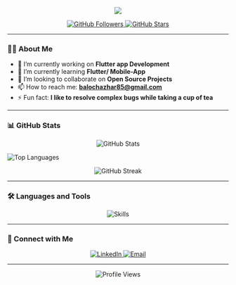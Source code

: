 <!-- Profile Header -->
<p align="center">
  <img src="https://readme-typing-svg.herokuapp.com/?lines=Hello+there!+I'm+Azhar+Ali+Jamali;Welcome+to+my+GitHub+profile!&center=true&size=20">
</p>

<p align="center">
  <a href="https://github.com/Azharjamali">
    <img src="https://img.shields.io/github/followers/Azharjamali?label=Followers&style=social" alt="GitHub Followers">
  </a>
  <a href="https://github.com/Azharjamali?tab=repositories">
    <img src="https://img.shields.io/github/stars/Azharjamali?label=Stars&style=social" alt="GitHub Stars">
  </a>
</p>

---

<!-- About Me -->
### 👨‍💻 About Me

- 🔭 I’m currently working on **Flutter app Development**
- 🌱 I’m currently learning **Flutter/ Mobile-App**
- 👯 I’m looking to collaborate on **Open Source Projects**
- 📫 How to reach me: **balochazhar85@gmail.com**
- ⚡ Fun fact: **I like to resolve complex bugs while taking a cup of tea**

---

<!-- GitHub Stats -->
### 📊 GitHub Stats

<p align="center">
  <img src="https://github-readme-stats.vercel.app/api?username=Azharjamali&show_icons=true&theme=radical" alt="GitHub Stats" />
</p>

![Top Languages](github-readme-stats-nu-mauve-14.vercel.app/api/top-langs/?username=Azharjamali&layout=compact&theme=radical&count_private=true)

<p align="center">
  <img src="https://github-readme-streak-stats.herokuapp.com/?user=Azharjamali&theme=radical" alt="GitHub Streak" />
</p>

---

<!-- Skills -->
### 🛠️ Languages and Tools

<p align="center">
  <img src="https://skillicons.dev/icons?i=flutter,dart" alt="Skills" />
</p>

---

<!-- Connect with Me -->
### 🤝 Connect with Me

<p align="center">
  <a href="https://www.linkedin.com/in/azhar-ali-jamali-205852367">
    <img src="https://img.shields.io/badge/LinkedIn-0077B5?style=for-the-badge&logo=linkedin&logoColor=white" alt="LinkedIn" />
  </a>
  <a href="mailto:balochazhar85@gmail.com">
    <img src="https://img.shields.io/badge/Email-D14836?style=for-the-badge&logo=gmail&logoColor=white" alt="Email" />
  </a>
</p>

---

<!-- Visitor Count -->
<p align="center">
  <img src="https://komarev.com/ghpvc/?username=Azharjamali&label=Profile%20views&color=0e75b6&style=flat" alt="Profile Views" />
</p>
